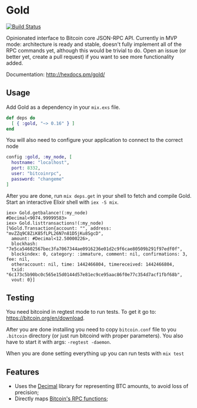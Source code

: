 # Gold

[![Build Status](https://travis-ci.org/kelostrada/gold.svg?branch=master)](https://travis-ci.org/kelostrada/gold)

Opinionated interface to Bitcoin core JSON-RPC API. Currently in MVP mode: architecture is ready and stable, doesn't fully implement all of the RPC commands yet, although this would be trivial to do. Open an issue (or better yet, create a pull request) if you want to see more functionality added.

Documentation: http://hexdocs.pm/gold/

## Usage

Add Gold as a dependency in your `mix.exs` file.

```elixir
def deps do
  [ { :gold, "~> 0.16" } ]
end
```

You will also need to configure your application to connect to the
correct node

```elixir
config :gold, :my_node, [
  hostname: "localhost",
  port: 8332,
  user: "bitcoinrpc",
  password: "changeme"
]
```

After you are done, run `mix deps.get` in your shell to fetch and compile Gold. Start an interactive Elixir shell with `iex -S mix`.

```iex
iex> Gold.getbalance!(:my_node)
#Decimal<9074.99999583>
iex> Gold.listtransactions!(:my_node)
[%Gold.Transaction{account: "", address: "mvZZq9C8ZiK85fLPL26N7n81D5jKu8SgcD",
  amount: #Decimal<12.50000226>,
  blockhash: "7e5ca54602567bec3fa7067344ae0916236e01d2c9f6cae80509b291f97edf0f",
  blockindex: 0, category: :immature, comment: nil, confirmations: 3, fee: nil,
  otheraccount: nil, time: 1442466804, timereceived: 1442466804,
  txid: "6c173c5b90bc0c565e15d0144d57e81ec9ce95aac86f0e77c354d7acf1fbf68b",
  vout: 0}]
```

## Testing

You need bitcoind in regtest mode to run tests. To get it go to: https://bitcoin.org/en/download.

After you are done installing you need to copy `bitcoin.conf` file to you `.bitcoin` directory (or just run bitcoind with proper parameters). You also have to start it with args: `-regtest -daemon`.

When you are done setting everything up you can run tests with `mix test`

## Features

  * Uses the [Decimal](https://github.com/ericmj/decimal) library for representing BTC amounts, to avoid loss of precision;
  * Directly maps [Bitcoin's RPC functions](https://bitcoin.org/en/developer-reference#rpcs);

